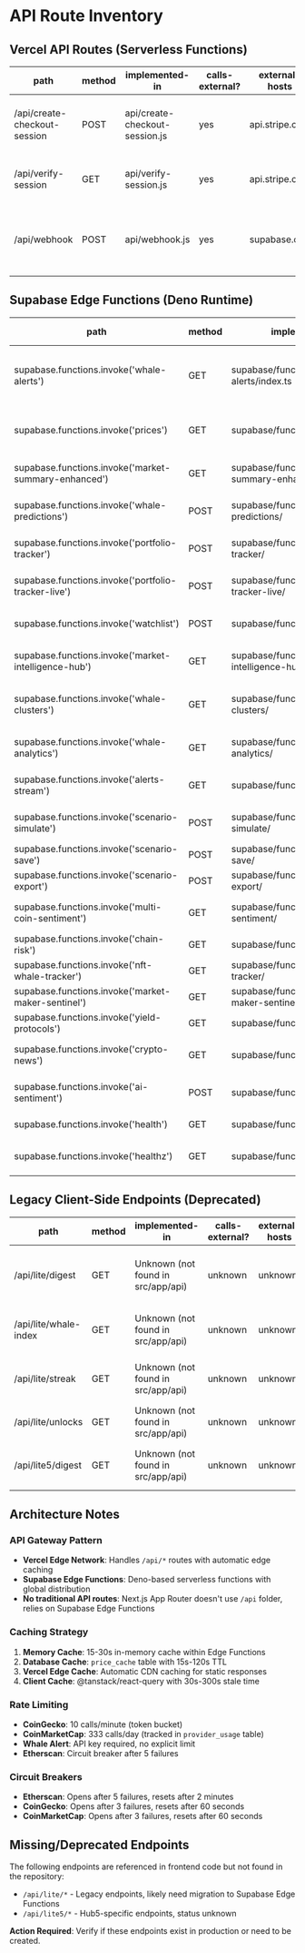 # API Route Inventory

## Vercel API Routes (Serverless Functions)

| path | method | implemented-in | calls-external? | external-hosts | purpose | cached? | auth |
|------|--------|----------------|-----------------|----------------|---------|---------|------|
| /api/create-checkout-session | POST | api/create-checkout-session.js | yes | api.stripe.com | Creates Stripe checkout session for subscriptions | no | none |
| /api/verify-session | GET | api/verify-session.js | yes | api.stripe.com | Verifies Stripe session status | no | none |
| /api/webhook | POST | api/webhook.js | yes | supabase.co | Handles Stripe webhooks for subscription events | no | stripe signature |

## Supabase Edge Functions (Deno Runtime)

| path | method | implemented-in | calls-external? | external-hosts | purpose | cached? | auth |
|------|--------|----------------|-----------------|----------------|---------|---------|------|
| supabase.functions.invoke('whale-alerts') | GET | supabase/functions/whale-alerts/index.ts | yes | api.whale-alert.io | Fetches live whale transactions (>$500k) from last 24h | no | supabase anon |
| supabase.functions.invoke('prices') | GET | supabase/functions/prices/index.ts | yes | api.coingecko.com, pro-api.coinmarketcap.com | Multi-tier price oracle with circuit breakers | yes, 15s memory + 15s DB | supabase service |
| supabase.functions.invoke('market-summary-enhanced') | GET | supabase/functions/market-summary-enhanced/ | yes | supabase DB | Aggregates market KPIs from whale data | yes, 90s | supabase anon |
| supabase.functions.invoke('whale-predictions') | POST | supabase/functions/whale-predictions/ | yes | supabase DB | ML-based whale behavior predictions | no | supabase anon |
| supabase.functions.invoke('portfolio-tracker') | POST | supabase/functions/portfolio-tracker/ | yes | api.etherscan.io, supabase DB | Tracks portfolio addresses with balance data | yes, 30s | supabase auth |
| supabase.functions.invoke('portfolio-tracker-live') | POST | supabase/functions/portfolio-tracker-live/ | yes | api.etherscan.io, api.coingecko.com | Live portfolio tracking with real-time prices | yes, 15s | supabase auth |
| supabase.functions.invoke('watchlist') | POST | supabase/functions/watchlist/ | no | supabase DB | Manages user watchlist (add/remove/list) | no | supabase auth |
| supabase.functions.invoke('market-intelligence-hub') | GET | supabase/functions/market-intelligence-hub/ | yes | supabase DB | Comprehensive market intelligence data | yes, 60s | supabase anon |
| supabase.functions.invoke('whale-clusters') | GET | supabase/functions/whale-clusters/ | yes | supabase DB | Clusters whale addresses by behavior patterns | yes, 120s | supabase anon |
| supabase.functions.invoke('whale-analytics') | GET | supabase/functions/whale-analytics/ | yes | supabase DB | Advanced whale analytics and metrics | yes, 60s | supabase anon |
| supabase.functions.invoke('alerts-stream') | GET | supabase/functions/alerts-stream/ | yes | supabase DB | Real-time alert stream for whale movements | no | supabase auth |
| supabase.functions.invoke('scenario-simulate') | POST | supabase/functions/scenario-simulate/ | yes | supabase DB | Simulates portfolio scenarios | no | supabase auth |
| supabase.functions.invoke('scenario-save') | POST | supabase/functions/scenario-save/ | no | supabase DB | Saves scenario configurations | no | supabase auth |
| supabase.functions.invoke('scenario-export') | POST | supabase/functions/scenario-export/ | no | supabase DB | Exports scenario results | no | supabase auth |
| supabase.functions.invoke('multi-coin-sentiment') | GET | supabase/functions/multi-coin-sentiment/ | yes | supabase DB | Multi-asset sentiment analysis | yes, 60s | supabase anon |
| supabase.functions.invoke('chain-risk') | GET | supabase/functions/chain-risk/ | yes | supabase DB | Chain-specific risk metrics | yes, 120s | supabase anon |
| supabase.functions.invoke('nft-whale-tracker') | GET | supabase/functions/nft-whale-tracker/ | yes | supabase DB | NFT whale activity tracking | yes, 60s | supabase auth |
| supabase.functions.invoke('market-maker-sentinel') | GET | supabase/functions/market-maker-sentinel/ | yes | supabase DB | Market maker flow detection | yes, 30s | supabase auth |
| supabase.functions.invoke('yield-protocols') | GET | supabase/functions/fetchYields/ | yes | supabase DB | DeFi yield protocol data | yes, 300s | supabase anon |
| supabase.functions.invoke('crypto-news') | GET | supabase/functions/crypto-news/ | yes | external news APIs | Aggregated crypto news feed | yes, 600s | supabase anon |
| supabase.functions.invoke('ai-sentiment') | POST | supabase/functions/ai-sentiment/ | yes | OpenAI/Anthropic APIs | AI-powered sentiment analysis | no | supabase service |
| supabase.functions.invoke('health') | GET | supabase/functions/health/ | no | supabase DB | System health check | no | none |
| supabase.functions.invoke('healthz') | GET | supabase/functions/healthz/ | no | supabase DB | Kubernetes-style health probe | no | none |

## Legacy Client-Side Endpoints (Deprecated)

| path | method | implemented-in | calls-external? | external-hosts | purpose | cached? | auth |
|------|--------|----------------|-----------------|----------------|---------|---------|------|
| /api/lite/digest | GET | Unknown (not found in src/app/api) | unknown | unknown | Daily whale digest for Lite plan | unknown | cookie |
| /api/lite/whale-index | GET | Unknown (not found in src/app/api) | unknown | unknown | Whale activity index score | unknown | cookie |
| /api/lite/streak | GET | Unknown (not found in src/app/api) | unknown | unknown | User daily streak data | unknown | cookie |
| /api/lite/unlocks | GET | Unknown (not found in src/app/api) | unknown | unknown | Token unlock calendar | unknown | cookie |
| /api/lite5/digest | GET | Unknown (not found in src/app/api) | unknown | unknown | Hub5 version of digest | unknown | cookie |

## Architecture Notes

### API Gateway Pattern
- **Vercel Edge Network**: Handles `/api/*` routes with automatic edge caching
- **Supabase Edge Functions**: Deno-based serverless functions with global distribution
- **No traditional API routes**: Next.js App Router doesn't use `/api` folder, relies on Supabase Edge Functions

### Caching Strategy
1. **Memory Cache**: 15-30s in-memory cache within Edge Functions
2. **Database Cache**: `price_cache` table with 15s-120s TTL
3. **Vercel Edge Cache**: Automatic CDN caching for static responses
4. **Client Cache**: @tanstack/react-query with 30s-300s stale time

### Rate Limiting
- **CoinGecko**: 10 calls/minute (token bucket)
- **CoinMarketCap**: 333 calls/day (tracked in `provider_usage` table)
- **Whale Alert**: API key required, no explicit limit
- **Etherscan**: Circuit breaker after 5 failures

### Circuit Breakers
- **Etherscan**: Opens after 5 failures, resets after 2 minutes
- **CoinGecko**: Opens after 3 failures, resets after 60 seconds
- **CoinMarketCap**: Opens after 3 failures, resets after 60 seconds

## Missing/Deprecated Endpoints

The following endpoints are referenced in frontend code but not found in the repository:
- `/api/lite/*` - Legacy endpoints, likely need migration to Supabase Edge Functions
- `/api/lite5/*` - Hub5-specific endpoints, status unknown

**Action Required**: Verify if these endpoints exist in production or need to be created.
